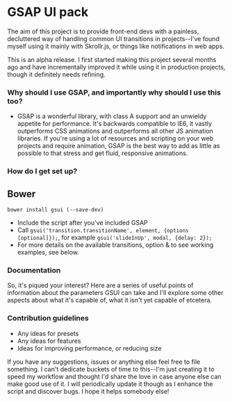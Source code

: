 # **GSAP UI pack** #

The aim of this project is to provide front-end devs with a painless, decluttered way of handling common UI transitions in projects--I've found myself using it mainly with Skrollr.js, or things like notifications in web apps.

This is an alpha release. I first started making this project several months ago and have incrementally improved it while using it in production projects, though it definitely needs refining. 

### Why should I use GSAP, and importantly why should I use this too? ###

* GSAP is a wonderful library, with class A support and an unwieldy appetite for performance. It's backwards compatible to IE6, it vastly outperforms CSS animations and outperforms all other JS animation libraries. If you're using a lot of resources and scripting on your web projects and require animation, GSAP is the best way to add as little as possible to that stress and get fluid, responsive animations.

### How do I get set up? ###

## Bower ##

`bower install gsui (--save-dev)`

* Include the script after you've included GSAP
* Call `gsui('transition.transitionName', element, {options [optional]});`, for example `gsui('slideInUp', modal, {delay: 2});`
* For more details on the available transitions, option & to see working examples, see below.

### Documentation ###

So, it's piqued your interest? Here are a series of useful points of information about the parameters GSUI can take and I'll explore some other aspects about what it's capable of, what it isn't yet capable of etcetera.

### Contribution guidelines ###

* Any ideas for presets
* Any ideas for features
* Ideas for improving performance, or reducing size

If you have any suggestions, issues or anything else feel free to file something. I can't dedicate buckets of time to this--I'm just creating it to speed my workflow and thought I'd share the love in case anyone else can make good use of it. I will periodically update it though as I enhance the script and discover bugs. I hope it helps somebody else!
